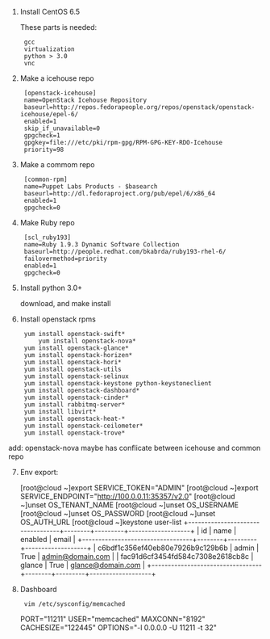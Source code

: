 1. Install CentOS 6.5    

    These parts is needed:   
		 
		gcc
		virtualization
		python > 3.0
		vnc

2. Make a icehouse repo   

		[openstack-icehouse]
		name=OpenStack Icehouse Repository
		baseurl=http://repos.fedorapeople.org/repos/openstack/openstack-icehouse/epel-6/
		enabled=1
		skip_if_unavailable=0
		gpgcheck=1 
		gpgkey=file:///etc/pki/rpm-gpg/RPM-GPG-KEY-RDO-Icehouse   
		priority=98    

3. Make a commom repo    

		[common-rpm]   
		name=Puppet Labs Products - $basearch   
		baseurl=http://dl.fedoraproject.org/pub/epel/6/x86_64    
		enabled=1
		gpgcheck=0    

4. Make Ruby repo    

		[scl_ruby193]
		name=Ruby 1.9.3 Dynamic Software Collection
		baseurl=http://people.redhat.com/bkabrda/ruby193-rhel-6/
		failovermethod=priority
		enabled=1
		gpgcheck=0
   

5. Install python 3.0+     

   download, and make install
   
6. Install openstack rpms    
    
	    yum install openstack-swift*  
            yum install openstack-nova* 
	    yum install openstack-glance*    
	    yum install openstack-horizen*    
	    yum install openstack-hori*    
	    yum install openstack-utils    
	    yum install openstack-selinux     
	    yum install openstack-keystone python-keystoneclient    
	    yum install openstack-dashboard*    
	    yum install openstack-cinder*    
	    yum install rabbitmq-server*    
	    yum install libvirt*    
	    yum install openstack-heat-*    
	    yum install openstack-ceilometer*    
	    yum install openstack-trove* 

add: openstack-nova maybe has conflicate between icehouse and common repo


7. Env export:    

	[root@cloud ~]export SERVICE_TOKEN="ADMIN"
	[root@cloud ~]export SERVICE_ENDPOINT="http://100.0.0.11:35357/v2.0"
	[root@cloud ~]unset OS_TENANT_NAME
	[root@cloud ~]unset OS_USERNAME
	[root@cloud ~]unset OS_PASSWORD
	[root@cloud ~]unset OS_AUTH_URL
	[root@cloud ~]keystone user-list
	+----------------------------------+--------+---------+-------------------+
	|                id                |  name  | enabled |       email       |
	+----------------------------------+--------+---------+-------------------+
	| c6bdf1c356ef40eb80e7926b9c129b6b | admin  |   True  |  admin@domain.com |
	| fac91d6cf3454fd584c7308e2618cb8c | glance |   True  | glance@domain.com |
	+----------------------------------+--------+---------+-------------------+
	
8. Dashboard    

        vim /etc/sysconfig/memcached
	PORT="11211"
	USER="memcached"
	MAXCONN="8192"
	CACHESIZE="122445"
	OPTIONS="-l 0.0.0.0 -U 11211 -t 32"
	
	
